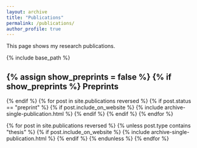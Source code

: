 ```yaml
---
layout: archive
title: "Publications"
permalink: /publications/
author_profile: true
---
```


This page shows my research publications.

{% include base_path %}

{% assign show_preprints = false %}
{% if show_preprints %}
Preprints
------
{% endif %}
{% for post in site.publications reversed %}
  {% if post.status == "preprint" %}
    {% if post.include_on_website %}
      {% include archive-single-publication.html %}
    {% endif %}
  {% endif %}
{% endfor %}

{% for post in site.publications reversed %}
  {% unless post.type contains "thesis" %}
    {% if post.include_on_website %}
      {% include archive-single-publication.html %}
    {% endif %}
  {% endunless %}
{% endfor %}
